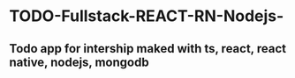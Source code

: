 # TODO-Fullstack-REACT-RN-Nodejs-
## Todo app for intership maked with ts, react, react native, nodejs, mongodb
